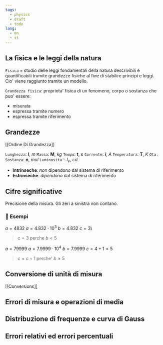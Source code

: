 ```yaml
---
tags:
  - physics
  - draft
  - todo
lang:
  - en
  - it
---
```


## La fisica e le leggi della natura

`Fisica` = studio delle leggi fondamentali della natura descrivibili e quantificabili tramite grandezze fisiche al fine di stabilire principi e leggi. Cio' viene raggiunto tramite un modello.

`Grandezza fisica`: proprieta' fisica di un fenomeno, corpo o sostanza che puo' essere:
- misurata
- espressa tramite numero
- espressa tramite riferimento

## Grandezze

[[Ordine Di Grandezza]]

`Lunghezza`: **l**, $m$
`Massa`: **M**, $kg$
`Tempo`: **t**, $s$
`Corrente`: **i**, $A$
`Temperatura`: **T**, $K$
`Qta. Sostanza`: **n**, $mol$
`Luminosita'`: $l_v$, $cd$

- **Intrinseche**: _non_ dipendono dal sistema di riferimento
- **Estrinseche**: _dipendono_ dal sistema di riferimento
## Cifre significative

Precisione della misura. Gli zeri a sinistra non contano.

### 🔎 Esempi

$a = 4832$
$a = 4.832 \cdot 10^3$
$b = 4.832$
$c = 3$\

> $c=3$ perche $b < 5$

$a = 79999$
$a = 7.9999 \cdot 10^4$
$b = 7.9999$
$c = 4 + 1 = 5$

> $c=c+1$ perche' $b \ge 5$

## Conversione di unità di misura

[[Conversions]]

## Errori di misura e operazioni di media

## Distribuzione di frequenze e curva di Gauss

## Errori relativi ed errori percentuali
